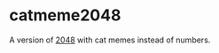 catmeme2048
===========

A version of [2048](http://gabrielecirulli.github.io/2048/) with cat memes instead of numbers.
